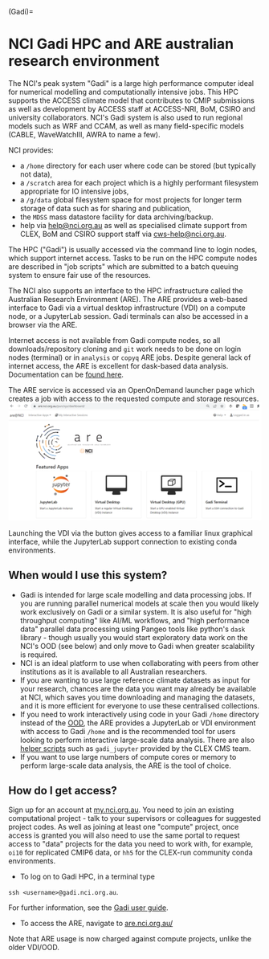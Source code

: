 (Gadi)=
# NCI Gadi HPC and ARE australian research environment

The NCI's peak system "Gadi" is a large high performance computer ideal for numerical modelling and computationally intensive jobs. This HPC supports the ACCESS climate model that contributes to CMIP submissions as well as development by ACCESS staff at ACCESS-NRI, BoM, CSIRO and university collaborators. NCI's Gadi system is also used to run regional models such as WRF and CCAM, as well as many field-specific models (CABLE, WaveWatchIII, AWRA to name a few). 

NCI provides:
- a `/home` directory for each user where code can be stored (but typically not data), 
- a `/scratch` area for each project which is a highly performant filesystem appropriate for IO intensive jobs, 
- a `/g/data` global filesystem space for most projects for longer term storage of data such as for sharing and publication,
- the `MDSS` mass datastore facility for data archiving/backup.
- help via help@nci.org.au as well as specialised climate support from CLEX, BoM and CSIRO support staff via cws-help@nci.org.au.

The HPC ("Gadi") is usually accessed via the command line to login nodes, which support internet access. Tasks to be run on the HPC compute nodes are described in "job scripts" which are submitted to a batch queuing system to ensure fair use of the resources. 

The NCI also supports an interface to the HPC infrastructure called the Australian Research Environment (ARE). The ARE provides a web-based interface to Gadi via a virtual desktop infrastructure (VDI) on a compute node, or a JupyterLab session. Gadi terminals can also be accessed in a browser via the ARE. 

Internet access is not available from Gadi compute nodes, so all downloads/repository cloning and `git` work needs to be done on login nodes (terminal) or in `analysis` or `copyq` ARE jobs. Despite general lack of internet access, the ARE is excellent for dask-based data analysis. Documentation can be [found here](https://opus.nci.org.au/display/Help/ARE+User+Guide).

The ARE service is accessed via an OpenOnDemand launcher page which creates a job with access to the requested compute and storage resources.
![ARE launcher](../images/ARE-launcher1.png)

Launching the VDI via the button gives access to a familiar linux graphical interface, while the JupyterLab support connection to existing conda environments.

## When would I use this system? 

- Gadi is intended for large scale modelling and data processing jobs. If you are running parallel numerical models at scale then you would likely work exclusively on Gadi or a similar system. It is also useful for "high throughput computing" like AI/ML workflows, and "high performance data" parallel data processing using Pangeo tools like python's `dask` library - though usually you would start exploratory data work on the NCI's OOD (see below) and only move to Gadi when greater scalability is required.
- NCI is an ideal platform to use when collaborating with peers from other institutions as it is available to all Australian researchers. 
- If you are wanting to use large reference climate datasets as input for your research, chances are the data you want may already be available at NCI, which saves you time downloading and managing the datasets, and it is more efficient for everyone to use these centralised collections.
- If you need to work interactively using code in your Gadi `/home` directory instead of the [OOD](https://acdguide.github.io/BigData/platforms/platforms-nci-ood.html), the ARE provides a JupyterLab or VDI environment with access to Gadi `/home` and is the recommended tool for users looking to perform interactive large-scale data analysis. There are also [helper scripts](https://github.com/coecms/nci_scripts) such as `gadi_jupyter` provided by the CLEX CMS team. 
- If you want to use large numbers of compute cores or memory to perform large-scale data analysis, the ARE is the tool of choice.

## How do I get access? 
Sign up for an account at [my.nci.org.au](https://my.nci.org.au/mancini/). You need to join an existing computational project - talk to your supervisors or colleagues for suggested project codes. As well as joining at least one "compute" project, once access is granted you will also need to use the same portal to request access to "data" projects for the data you need to work with, for example, `oi10` for replicated CMIP6 data, or `hh5` for the CLEX-run community conda environments.

* To log on to Gadi HPC, in a terminal type 

`ssh <username>@gadi.nci.org.au`.

For further information, see the [Gadi user guide](https://opus.nci.org.au/display/Help/Gadi+User+Guide).

* To access the ARE, navigate to [are.nci.org.au/](https://are.nci.org.au/)

Note that ARE usage is now charged against compute projects, unlike the older VDI/OOD.